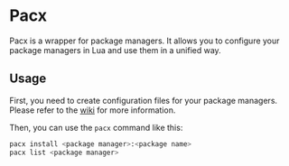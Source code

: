 # Pacx

Pacx is a wrapper for package managers.
It allows you to configure your package managers in Lua and use them in a unified way.

## Usage

First, you need to create configuration files for your package managers.
Please refer to the [wiki](https://github.com/akimon658/pacx/wiki) for more information.

Then, you can use the `pacx` command like this:

```sh
pacx install <package manager>:<package name>
pacx list <package manager>
```

